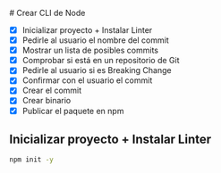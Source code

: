 # Crear CLI de Node

- [x] Inicializar proyecto + Instalar Linter
- [x] Pedirle al usuario el nombre del commit
- [x] Mostrar un lista de posibles commits
- [x] Comprobar si está en un repositorio de Git
- [x] Pedirle al usuario si es Breaking Change
- [x] Confirmar con el usuario el commit
- [x] Crear el commit
- [x] Crear binario
- [x] Publicar el paquete en npm

## Inicializar proyecto + Instalar Linter

```bash
npm init -y
```